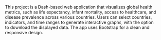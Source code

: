 This project is a Dash-based web application that visualizes global health metrics, such as life expectancy, infant mortality, access to healthcare, and disease prevalence across various countries. Users can select countries, indicators, and time ranges to generate interactive graphs, with the option to download the displayed data. The app uses Bootstrap for a clean and responsive design.